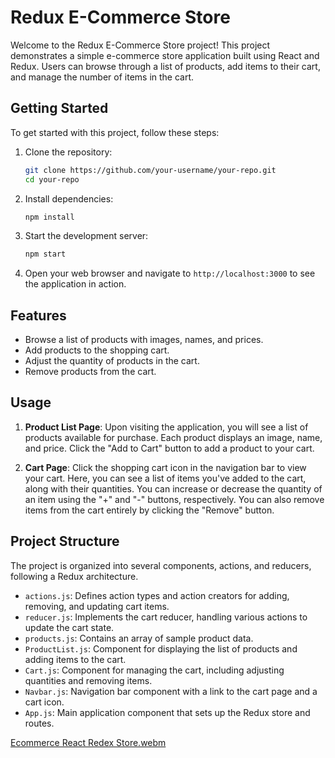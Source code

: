 # Redux E-Commerce Store

Welcome to the Redux E-Commerce Store project! This project demonstrates a simple e-commerce store application built using React and Redux. Users can browse through a list of products, add items to their cart, and manage the number of items in the cart.

## Getting Started

To get started with this project, follow these steps:

1. Clone the repository:

   ```bash
   git clone https://github.com/your-username/your-repo.git
   cd your-repo
   ```

2. Install dependencies:

   ```bash
   npm install
   ```

3. Start the development server:

   ```bash
   npm start
   ```

4. Open your web browser and navigate to `http://localhost:3000` to see the application in action.

## Features

- Browse a list of products with images, names, and prices.
- Add products to the shopping cart.
- Adjust the quantity of products in the cart.
- Remove products from the cart.

## Usage

1. **Product List Page**: Upon visiting the application, you will see a list of products available for purchase. Each product displays an image, name, and price. Click the "Add to Cart" button to add a product to your cart.

2. **Cart Page**: Click the shopping cart icon in the navigation bar to view your cart. Here, you can see a list of items you've added to the cart, along with their quantities. You can increase or decrease the quantity of an item using the "+" and "-" buttons, respectively. You can also remove items from the cart entirely by clicking the "Remove" button.

## Project Structure

The project is organized into several components, actions, and reducers, following a Redux architecture.

- `actions.js`: Defines action types and action creators for adding, removing, and updating cart items.
- `reducer.js`: Implements the cart reducer, handling various actions to update the cart state.
- `products.js`: Contains an array of sample product data.
- `ProductList.js`: Component for displaying the list of products and adding items to the cart.
- `Cart.js`: Component for managing the cart, including adjusting quantities and removing items.
- `Navbar.js`: Navigation bar component with a link to the cart page and a cart icon.
- `App.js`: Main application component that sets up the Redux store and routes.




[Ecommerce React Redex Store.webm](https://github.com/umar8637/Ecommerce-React-Redux-Store/assets/114384219/9f7d7d0d-32a6-4837-b56e-30e23503a472)

